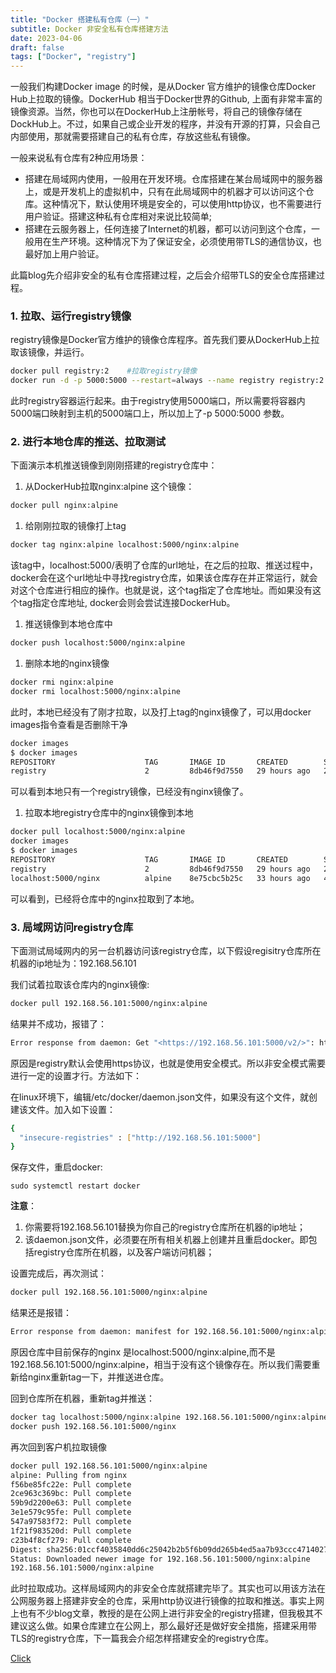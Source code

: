 ```yaml
---
title: "Docker 搭建私有仓库（一）"
subtitle: Docker 非安全私有仓库搭建方法
date: 2023-04-06
draft: false
tags: ["Docker", "registry"]
---
```


一般我们构建Docker image 的时候，是从Docker 官方维护的镜像仓库Docker Hub上拉取的镜像。DockerHub 相当于Docker世界的Github, 上面有非常丰富的镜像资源。当然，你也可以在DockerHub上注册帐号，将自己的镜像存储在DockHub上。不过，如果自己或企业开发的程序，并没有开源的打算，只会自己内部使用，那就需要搭建自己的私有仓库，存放这些私有镜像。

一般来说私有仓库有2种应用场景：

- 搭建在局域网内使用，一般用在开发环境。仓库搭建在某台局域网中的服务器上，或是开发机上的虚拟机中，只有在此局域网中的机器才可以访问这个仓库。这种情况下，默认使用环境是安全的，可以使用http协议，也不需要进行用户验证。搭建这种私有仓库相对来说比较简单;
- 搭建在云服务器上，任何连接了Internet的机器，都可以访问到这个仓库，一般用在生产环境。这种情况下为了保证安全，必须使用带TLS的通信协议，也最好加上用户验证。

此篇blog先介绍非安全的私有仓库搭建过程，之后会介绍带TLS的安全仓库搭建过程。

### 1. 拉取、运行registry镜像

registry镜像是Docker官方维护的镜像仓库程序。首先我们要从DockerHub上拉取该镜像，并运行。

```bash
docker pull registry:2    #拉取registry镜像
docker run -d -p 5000:5000 --restart=always --name registry registry:2  #运行registry
```

此时registry容器运行起来。由于registry使用5000端口，所以需要将容器内5000端口映射到主机的5000端口上，所以加上了-p 5000:5000 参数。

### 2. 进行本地仓库的推送、拉取测试

下面演示本机推送镜像到刚刚搭建的registry仓库中：

1. 从DockerHub拉取nginx:alpine 这个镜像：

```bash
docker pull nginx:alpine
```

1. 给刚刚拉取的镜像打上tag

```bash
docker tag nginx:alpine localhost:5000/nginx:alpine
```

该tag中，localhost:5000/表明了仓库的url地址，在之后的拉取、推送过程中，docker会在这个url地址中寻找registry仓库，如果该仓库存在并正常运行，就会对这个仓库进行相应的操作。也就是说，这个tag指定了仓库地址。而如果没有这个tag指定仓库地址, docker会则会尝试连接DockerHub。

1. 推送镜像到本地仓库中

```bash
docker push localhost:5000/nginx:alpine
```

1. 删除本地的nginx镜像

```bash
docker rmi nginx:alpine
docker rmi localhost:5000/nginx:alpine
```

此时，本地已经没有了刚才拉取，以及打上tag的nginx镜像了，可以用docker images指令查看是否删除干净

```bash
docker images
$ docker images
REPOSITORY                    TAG       IMAGE ID       CREATED        SIZE
registry                      2         8db46f9d7550   29 hours ago   24.2MB
```

可以看到本地只有一个registry镜像，已经没有nginx镜像了。

1. 拉取本地registry仓库中的nginx镜像到本地

```bash
docker pull localhost:5000/nginx:alpine
docker images
$ docker images
REPOSITORY                    TAG       IMAGE ID       CREATED        SIZE
registry                      2         8db46f9d7550   29 hours ago   24.2MB
localhost:5000/nginx          alpine    8e75cbc5b25c   33 hours ago   41MB
```

可以看到，已经将仓库中的nginx拉取到了本地。

### 3. 局域网访问registry仓库

下面测试局域网内的另一台机器访问该registry仓库，以下假设regisitry仓库所在机器的ip地址为：192.168.56.101

我们试着拉取该仓库内的nginx镜像:

```bash
docker pull 192.168.56.101:5000/nginx:alpine
```

结果并不成功，报错了：

```bash
Error response from daemon: Get "<https://192.168.56.101:5000/v2/>": http: server gave HTTP response to HTTPS client
```

原因是registry默认会使用https协议，也就是使用安全模式。所以非安全模式需要进行一定的设置才行。方法如下：

在linux环境下，编辑/etc/docker/daemon.json文件，如果没有这个文件，就创建该文件。加入如下设置：

```bash
{
  "insecure-registries" : ["http://192.168.56.101:5000"]
}
```

保存文件，重启docker:

```
sudo systemctl restart docker
```

**注意**：

1. 你需要将192.168.56.101替换为你自己的registry仓库所在机器的ip地址；
2. 该daemon.json文件，必须要在所有相关机器上创建并且重启docker。即包括registry仓库所在机器，以及客户端访问机器；

设置完成后，再次测试：

```bash
docker pull 192.168.56.101:5000/nginx:alpine
```

结果还是报错：

```bash
Error response from daemon: manifest for 192.168.56.101:5000/nginx:alpine not found: manifest unknown: manifest unknown
```

原因仓库中目前保存的nginx 是localhost:5000/nginx:alpine,而不是192.168.56.101:5000/nginx:alpine，相当于没有这个镜像存在。所以我们需要重新给nginx重新tag一下，并推送进仓库。

回到仓库所在机器，重新tag并推送：

```bash
docker tag localhost:5000/nginx:alpine 192.168.56.101:5000/nginx:alpine
docker push 192.168.56.101:5000/nginx
```

再次回到客户机拉取镜像

```bash
docker pull 192.168.56.101:5000/nginx:alpine
alpine: Pulling from nginx
f56be85fc22e: Pull complete 
2ce963c369bc: Pull complete 
59b9d2200e63: Pull complete 
3e1e579c95fe: Pull complete 
547a97583f72: Pull complete 
1f21f983520d: Pull complete 
c23b4f8cf279: Pull complete 
Digest: sha256:01ccf4035840dd6c25042b2b5f6b09dd265b4ed5aa7b93ccc4714027c0ce5685
Status: Downloaded newer image for 192.168.56.101:5000/nginx:alpine
192.168.56.101:5000/nginx:alpine
```

此时拉取成功。这样局域网内的非安全仓库就搭建完毕了。其实也可以用该方法在公网服务器上搭建非安全的仓库，采用http协议进行镜像的拉取和推送。事实上网上也有不少blog文章，教授的是在公网上进行非安全的registry搭建，但我极其不建议这么做。如果仓库建立在公网上，那么最好还是做好安全措施，搭建采用带TLS的registry仓库，下一篇我会介绍怎样搭建安全的registry仓库。



[Click](/post/docker-registry-2/)

